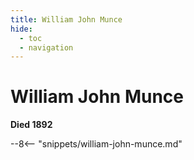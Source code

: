 ```yaml
---
title: William John Munce
hide:
  - toc
  - navigation 
---
```


# William John Munce

**Died 1892**

--8<-- "snippets/william-john-munce.md"
